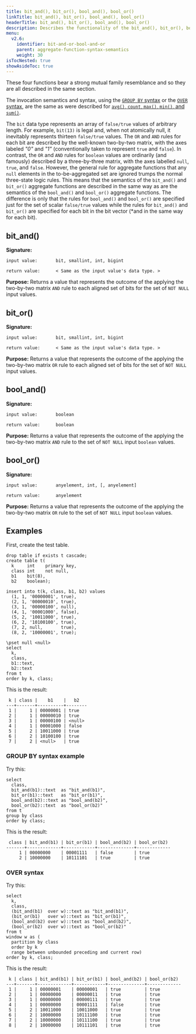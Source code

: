 ```yaml
---
title: bit_and(), bit_or(), bool_and(), bool_or()
linkTitle: bit_and(), bit_or(), bool_and(), bool_or()
headerTitle: bit_and(), bit_or(), bool_and(), bool_or()
description: Describes the functionality of the bit_and(), bit_or(), bool_and(), bool_or() YSQL aggregate functions
menu:
  v2.6:
    identifier: bit-and-or-bool-and-or
    parent: aggregate-function-syntax-semantics
    weight: 30
isTocNested: true
showAsideToc: true
---
```


These four functions bear a strong mutual family resemblance and so they are all described in the same section.

The invocation semantics and syntax, using the [`GROUP BY` syntax](../avg-count-max-min-sum/#group-by-syntax) or the [`OVER` syntax](../avg-count-max-min-sum/#over-syntax), are the same as were described for [`avg()`, `count`, `max()`, `min()`, and `sum()`](../avg-count-max-min-sum/).

The `bit` data type represents an array of `false/true` values of arbitrary length. For example, `bit(13)` is legal and, when not atomically null, it inevitably represents thirteen `false/true` values. The `OR` and `AND` rules for each bit are described by the well-known two-by-two matrix, with the axes labeled _"0"_ and _"1"_ (conventionally taken to represent `true` and `false`). In contrast, the `OR` and `AND` rules for `boolean` values are ordinarily (and famously) described by a three-by-three matrix, with the axes labelled `null`, `true`, and `false`. However, the general rule for aggregate functions that any `null` elements in the to-be-aggregated set are ignored trumps the normal three-state logic rules. This means that the semantics of the `bit_and()` and `bit_or()` aggregate functions are described in the same way as are the semantics of the `bool_and()` and `bool_or()` aggregate functions. The difference is only that the rules for `bool_and()` and `bool_or()` are specified just for the set of scalar `false/true` values while the  rules for `bit_and()` and `bit_or()` are specified for each bit in the bit vector (*and in the same way for each bit).

## bit_and()

**Signature:**

```
input value:       bit, smallint, int, bigint

return value:      < Same as the input value's data type. >
```

**Purpose:** Returns a value that represents the outcome of the applying the two-by-two matrix `AND` rule to each aligned set of bits for the set of `NOT NULL` input values.

## bit_or()

**Signature:**

```
input value:       bit, smallint, int, bigint

return value:      < Same as the input value's data type. >
```
**Purpose:** Returns a value that represents the outcome of the applying the two-by-two matrix `OR` rule to each aligned set of bits for the set of `NOT NULL` input values.

## bool_and()

**Signature:**

```
input value:       boolean

return value:      boolean
```

**Purpose:** Returns a value that represents the outcome of the applying the two-by-two matrix `AND` rule to the set of `NOT NULL` input `boolean` values.

## bool_or()

**Signature:**

```
input value:       anyelement, int, [, anyelement]

return value:      anyelement
```
**Purpose:** Returns a value that represents the outcome of the applying the two-by-two matrix `OR` rule to the set of `NOT NULL` input `boolean` values.

## Examples

First, create the test table.

```plpgsql
drop table if exists t cascade;
create table t(
  k     int    primary key,
  class int    not null,
  b1    bit(8),
  b2    boolean);

insert into t(k, class, b1, b2) values
  (1, 1, '00000001', true),
  (2, 1, '00000010', true),
  (3, 1, '00000100', null),
  (4, 1, '00001000', false),
  (5, 2, '10011000', true),
  (6, 2, '10100100', true),
  (7, 2, null,       true),
  (8, 2, '10000001', true);

\pset null <null>
select
  k,
  class,
  b1::text,
  b2::text
from t
order by k, class;
```

This is the result:

```
 k | class |    b1    |   b2
---+-------+----------+--------
 1 |     1 | 00000001 | true
 2 |     1 | 00000010 | true
 3 |     1 | 00000100 | <null>
 4 |     1 | 00001000 | false
 5 |     2 | 10011000 | true
 6 |     2 | 10100100 | true
 7 |     2 | <null>   | true
```

 ### GROUP BY syntax example

 Try this:

```plpgsql
select
  class,
  bit_and(b1)::text  as "bit_and(b1)",
  bit_or(b1)::text   as "bit_or(b1)",
  bool_and(b2)::text as "bool_and(b2)",
  bool_or(b2)::text  as "bool_or(b2)"
from t
group by class
order by class;
```

This is the result:

```
 class | bit_and(b1) | bit_or(b1) | bool_and(b2) | bool_or(b2)
-------+-------------+------------+--------------+-------------
     1 | 00000000    | 00001111   | false        | true
     2 | 10000000    | 10111101   | true         | true
```

### OVER syntax

Try this:

```plpgsql
select
  k,
  class,
  (bit_and(b1)  over w)::text as "bit_and(b1)",
  (bit_or(b1)   over w)::text as "bit_or(b1)",
  (bool_and(b2) over w)::text as "bool_and(b2)",
  (bool_or(b2)  over w)::text as "bool_or(b2)"
from t
window w as (
  partition by class
  order by k
  range between unbounded preceding and current row)
order by k, class;
```

This is the result:

```
 k | class | bit_and(b1) | bit_or(b1) | bool_and(b2) | bool_or(b2)
---+-------+-------------+------------+--------------+-------------
 1 |     1 | 00000001    | 00000001   | true         | true
 2 |     1 | 00000000    | 00000011   | true         | true
 3 |     1 | 00000000    | 00000111   | true         | true
 4 |     1 | 00000000    | 00001111   | false        | true
 5 |     2 | 10011000    | 10011000   | true         | true
 6 |     2 | 10000000    | 10111100   | true         | true
 7 |     2 | 10000000    | 10111100   | true         | true
 8 |     2 | 10000000    | 10111101   | true         | true
```